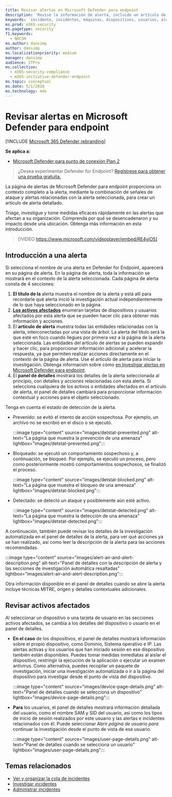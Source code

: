 ```yaml
---
title: Revisar alertas en Microsoft Defender para endpoint
description: 'Revise la información de alerta, incluido un artículo de alerta visualizado y detalles para cada paso de la cadena.'
keywords: 'incidente, incidentes, máquinas, dispositivos, usuarios, alertas, alertas, investigación, gráfico, evidencia'
ms.prod: m365-security
ms.pagetype: security
f1.keywords:
  - NOCSH
ms.author: dansimp
author: dansimp
ms.localizationpriority: medium
manager: dansimp
audience: ITPro
ms.collection:
  - m365-security-compliance
  - m365-initiative-defender-endpoint
ms.topic: conceptual
ms.date: 5/1/2020
ms.technology: mde
---
```


# <a name="review-alerts-in-microsoft-defender-for-endpoint"></a>Revisar alertas en Microsoft Defender para endpoint

[!INCLUDE [Microsoft 365 Defender rebranding](../../includes/microsoft-defender.md)]


**Se aplica a:**
- [Microsoft Defender para punto de conexión Plan 2](https://go.microsoft.com/fwlink/p/?linkid=2154037)

> ¿Desea experimentar Defender for Endpoint? [Regístrese para obtener una prueba gratuita.](https://signup.microsoft.com/create-account/signup?products=7f379fee-c4f9-4278-b0a1-e4c8c2fcdf7e&ru=https://aka.ms/MDEp2OpenTrial?ocid=docs-wdatp-managealerts-abovefoldlink)

La página de alertas de Microsoft Defender para endpoint proporciona un contexto completo a la alerta, mediante la combinación de señales de ataque y alertas relacionadas con la alerta seleccionada, para crear un artículo de alerta detallado.

Triage, investigue y tome medidas eficaces rápidamente en las alertas que afectan a su organización. Comprenda por qué se desencadenaron y su impacto desde una ubicación. Obtenga más información en esta introducción.

> [!VIDEO https://www.microsoft.com/videoplayer/embed/RE4yiO5]

## <a name="getting-started-with-an-alert"></a>Introducción a una alerta

Si selecciona el nombre de una alerta en Defender for Endpoint, aparecerá en su página de alerta. En la página de alerta, toda la información se mostrará en el contexto de la alerta seleccionada. Cada página de alerta consta de 4 secciones:

1. **El título de la** alerta muestra el nombre de la alerta y está allí para recordarle qué alerta inició la investigación actual independientemente de lo que haya seleccionado en la página.
2. [**Los activos afectados**](#review-affected-assets) enumeran tarjetas de dispositivos y usuarios afectados por esta alerta que se pueden hacer clic para obtener más información y acciones.
3. El **artículo de alerta** muestra todas las entidades relacionadas con la alerta, interconectadas por una vista de árbol. La alerta del título será la que esté en foco cuando llegues por primera vez a la página de la alerta seleccionada. Las entidades del artículo de alertas se pueden expandir y hacer clic, para proporcionar información adicional y acelerar la respuesta, ya que permiten realizar acciones directamente en el contexto de la página de alerta. Use el artículo de alerta para iniciar la investigación. Obtenga información sobre cómo [en Investigar alertas en Microsoft Defender para endpoint](/microsoft-365/security/defender-endpoint/investigate-alerts).
4. El **panel de detalles** mostrará los detalles de la alerta seleccionada al principio, con detalles y acciones relacionadas con esta alerta. Si selecciona cualquiera de los activos o entidades afectados en el artículo de alerta, el panel de detalles cambiará para proporcionar información contextual y acciones para el objeto seleccionado.

Tenga en cuenta el estado de detección de la alerta.

- Prevenido: se evitó el intento de acción sospechosa. Por ejemplo, un archivo no se escribió en el disco o se ejecutó.

  :::image type="content" source="images/detstat-prevented.png" alt-text="La página que muestra la prevención de una amenaza" lightbox="images/detstat-prevented.png":::

- Bloqueado: se ejecutó un comportamiento sospechoso y, a continuación, se bloqueó. Por ejemplo, se ejecutó un proceso, pero como posteriormente mostró comportamientos sospechosos, se finalizó el proceso.

  :::image type="content" source="images/detstat-blocked.png" alt-text="La página que muestra el bloqueo de una amenaza" lightbox="images/detstat-blocked.png":::

- Detectado: se detectó un ataque y posiblemente aún esté activo.

  :::image type="content" source="images/detstat-detected.png" alt-text="La página que muestra la detección de una amenaza" lightbox="images/detstat-detected.png":::

A continuación, también puede  revisar los detalles de la investigación automatizada en el panel de detalles de la alerta, para ver qué acciones ya se han realizado, así como leer la descripción de la alerta para las acciones recomendadas.

:::image type="content" source="images/alert-air-and-alert-description.png" alt-text="Panel de detalles con la descripción de alerta y las secciones de investigación automática resaltadas" lightbox="images/alert-air-and-alert-description.png":::

Otra información disponible en el panel de detalles cuando se abre la alerta incluye técnicas MITRE, origen y detalles contextuales adicionales.

## <a name="review-affected-assets"></a>Revisar activos afectados

Al seleccionar un dispositivo o una tarjeta de usuario en las secciones activos afectados, se cambia a los detalles del dispositivo o usuario en el panel de detalles.

- **En el caso** de los dispositivos, el panel de detalles mostrará información sobre el propio dispositivo, como Dominio, Sistema operativo e IP. Las alertas activas y los usuarios que han iniciado sesión en ese dispositivo también están disponibles. Puedes tomar medidas inmediatas al aislar el dispositivo, restringir la ejecución de la aplicación o ejecutar un examen antivirus. Como alternativa, puedes recopilar un paquete de investigación, iniciar una investigación automatizada o ir a la página del dispositivo para investigar desde el punto de vista del dispositivo.

   :::image type="content" source="images/device-page-details.png" alt-text="Panel de detalles cuando se selecciona un dispositivo" lightbox="images/device-page-details.png":::

- **Para** los usuarios, el panel de detalles mostrará información detallada del usuario, como el nombre SAM y SID del usuario, así como los tipos de inicio de sesión realizados por este usuario y las alertas e incidentes relacionados con él. Puede seleccionar Abrir *página de usuario para* continuar la investigación desde el punto de vista de ese usuario.

   :::image type="content" source="images/user-page-details.png" alt-text="Panel de detalles cuando se selecciona un usuario" lightbox="images/user-page-details.png":::

## <a name="related-topics"></a>Temas relacionados

- [Ver y organizar la cola de incidentes](view-incidents-queue.md)
- [Investigar incidentes](investigate-incidents.md)
- [Administrar incidentes](manage-incidents.md)
